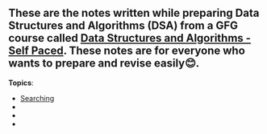 ## These are the notes written while preparing Data Structures and Algorithms (DSA) from a GFG course called [Data Structures and Algorithms - Self Paced](https://practice.geeksforgeeks.org/courses/dsa-self-paced). These notes are for everyone who wants to prepare and revise easily😊.
     
**Topics**:

- [Searching](Searching/README.md)
- 
- 
- 























































































































































































































     
     
     
     
















